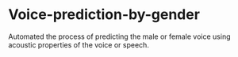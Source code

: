 # Voice-prediction-by-gender
Automated the process of predicting the male or female voice using acoustic properties of the voice or speech.
